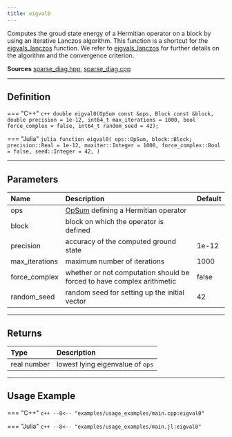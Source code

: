 ```yaml
---
title: eigval0
---
```


Computes the groud state energy of a Hermitian operator on a block by using an iterative Lanczos algorithm. This function is a shortcut for the [eigvals_lanczos](eigvals_lanczos.md) function. We refer to [eigvals_lanczos](eigvals_lanczos.md) for further details on the algorithm and the convergence criterion.

**Sources** [sparse_diag.hpp](https://github.com/awietek/xdiag/blob/main/xdiag/algorithms/sparse_diag.hpp), [sparse_diag.cpp](https://github.com/awietek/xdiag/blob/main/xdiag/algorithms/sparse_diag.cpp)

---

## Definition

=== "C++"
    ```c++
    double eigval0(OpSum const &ops, Block const &block, double precision = 1e-12,
               int64_t max_iterations = 1000, bool force_complex = false,
               int64_t random_seed = 42);
	```

=== "Julia"
	```julia
	function eigval0(
		ops::OpSum,
		block::Block;
		precision::Real = 1e-12,
		maxiter::Integer = 1000,
		force_complex::Bool = false,
		seed::Integer = 42,
	)
	```

---

## Parameters

| Name           | Description                                                            | Default |
|:---------------|:-----------------------------------------------------------------------|---------|
| ops            | [OpSum](../operators/opsum.md) defining a Hermitian operator           |         |
| block          | block on which the operator is defined                                 |         |
| precision      | accuracy of the computed ground state                                  | 1e-12   |
| max_iterations | maximum number of iterations                                           | 1000    |
| force_complex  | whether or not computation should be forced to have complex arithmetic | false   |
| random_seed    | random seed for setting up the initial vector                          | 42      |

---

## Returns

| Type        | Description                      |
|:------------|:---------------------------------|
| real number | lowest lying eigenvalue of `ops` |

---

## Usage Example

=== "C++"
	```c++
	--8<-- "examples/usage_examples/main.cpp:eigval0"
	```
	
=== "Julia"
	```c++
	--8<-- "examples/usage_examples/main.jl:eigval0"
	```


